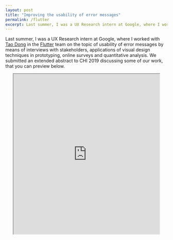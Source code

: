 ```yaml
---
layout: post
title: "Improving the usability of error messages"
permalink: /flutter
excerpt: Last summer, I was a UX Research intern at Google, where I worked on the topic of usability of error messages in Flutter by means of interviews with stakeholders, applications of visual design techniques in prototyping, surveys (using Qualtrics) and quantitative analysis. We submitted a poster to CHI 2019 discussing some of our work...
---
```


Last summer, I was a UX Research intern at Google, where I worked with [Tao Dong](https://www.taodong.net) in the [Flutter](https://flutter.io) team on the topic of usability of error messages by means of interviews with stakeholders, applications of visual design techniques in prototyping, online surveys and quantitative analysis. We submitted an extended abstract to CHI 2019 discussing some of our work, that you can preview below.

<!-- [not really hidden link](/files/error-messages-chi2019-khandwala.pdf). -->

<center>
  <iframe src="https://drive.google.com/file/d/1EHLJvly3eGOFB_sor7U_ozTXFOzeIJMj/preview" width="90%" height="500"></iframe>
</center>
